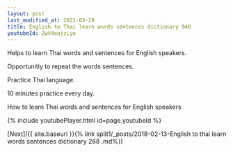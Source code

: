```yaml
---
layout: post
last_modified_at: 2021-03-29
title: English to Thai learn words sentences dictionary 940 
youtubeId: ZwV4oajzLyo
---
```

 
 
Helps to learn Thai words and sentences for English speakers.

Opportunitiy to repeat the words sentences. 

Practice Thai language. 
 
10 minutes practice every day. 
 
How to learn Thai words and sentences for English speakers 
 
{% include youtubePlayer.html id=page.youtubeId %}
 
 
[Next]({{ site.baseurl }}{% link  split1/_posts/2018-02-13-English to thai learn words sentences dictionary 288 .md%})
 

